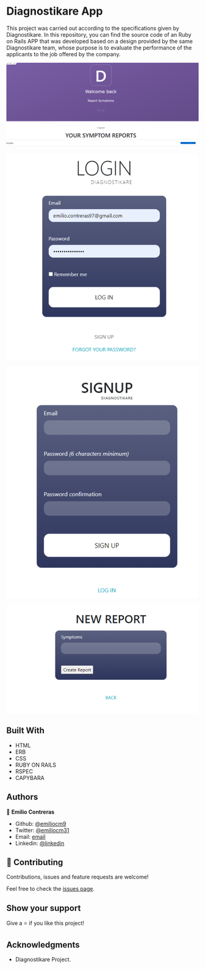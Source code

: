 # Diagnostikare App

This project was carried out according to the specifications given by Diagnostikare. In this repository, you can find the source code of an Ruby on Rails APP that was developed based on a design provided by the same Diagnostikare team, whose purpose is to evaluate the performance of the applicants to the job offered by the company.

![Index](app\assets\images\IndexSS.PNG)

![Login](app\assets\images\Login.PNG)

![SignUp](app\assets\images\Sign_Up.PNG)

![SignUp](app\assets\images\NewReport.PNG)

## Built With

- HTML
- ERB
- CSS
- RUBY ON RAILS
- RSPEC
- CAPYBARA

## Authors

👤 **Emilio Contreras**

- Github: [@emiliocm9](https://github.com/emiliocm9)
- Twitter: [@emiliocm31](https://twitter.com/emiliocm31)
- Email: [email](emilio.contreras97@gmail.com)
- Linkedin: [@linkedin](https://www.linkedin.com/in/emiliocm31/)

## 🤝 Contributing

Contributions, issues and feature requests are welcome!

Feel free to check the [issues page](issues/).

## Show your support

Give a ⭐️ if you like this project!

## Acknowledgments

- Diagnostikare Project.
